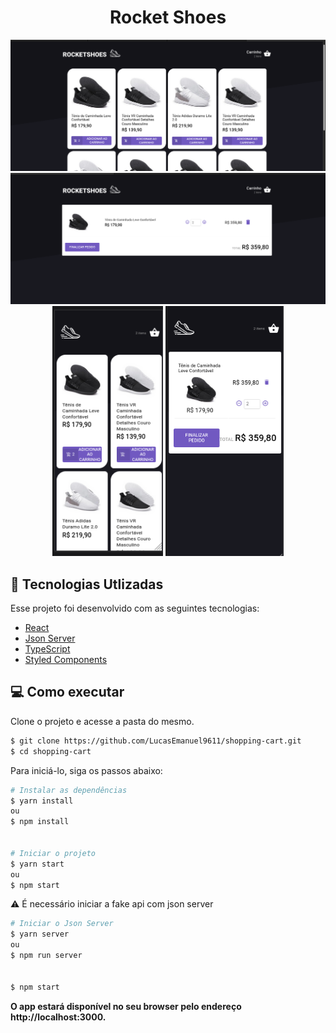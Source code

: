<center>  <h1>Rocket Shoes</h1> </center>

 <img src="https://github.com/LucasEmanuel9611/shopping-cart/blob/master/src/imgs/home.png" alt="home desktop img"/>
  <img src="https://github.com/LucasEmanuel9611/shopping-cart/blob/master/src/imgs/cart.png" alt="cart img "/>
  <div align="center" > 
  <img src="https://github.com/LucasEmanuel9611/shopping-cart/blob/master/src/imgs/home-mobile.png" height="400"   alt="Home mobile mobie"/>
  <img src="https://github.com/LucasEmanuel9611/shopping-cart/blob/master/src/imgs/cart-mobile.png" height="400"  alt="Cart mobile img"/>
 </div>

## 🧪 Tecnologias Utlizadas

Esse projeto foi desenvolvido com as seguintes tecnologias:

- [React](https://reactjs.org)
- [Json Server](https://www.npmjs.com/package/json-server)
- [TypeScript](https://www.typescriptlang.org/)
- [Styled Components](https://styled-components.com/)

##  💻 Como executar

Clone o projeto e acesse a pasta do mesmo.

```bash
$ git clone https://github.com/LucasEmanuel9611/shopping-cart.git
$ cd shopping-cart
```

Para iniciá-lo, siga os passos abaixo:
```bash
# Instalar as dependências
$ yarn install 
ou
$ npm install 


# Iniciar o projeto
$ yarn start
ou 
$ npm start

```
⚠️ É necessário iniciar a fake api com json server

```bash
# Iniciar o Json Server
$ yarn server 
ou
$ npm run server 


$ npm start
```

<strong>O app estará disponível no seu browser pelo endereço http://localhost:3000.</strong>

